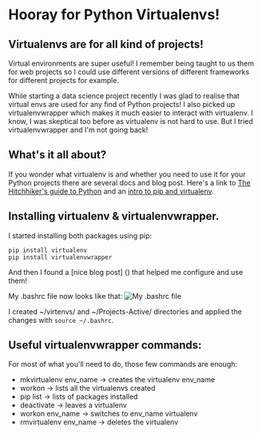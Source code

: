 Hooray for Python Virtualenvs!
=========

Virtualenvs are for all kind of projects!
-----

Virtual environments are super useful!
I remember being taught to us them for web projects
so I could use different versions of different
frameworks for different projects for example.

While starting a data science project recently
I was glad to realise that virtual envs are used
for any find of Python projects!
I also picked up virtualenvwrapper which makes it
much easier to interact with virtualenv.
I know, I was skeptical too before as virtualenv is not
hard to use. But I tried virtualenvwrapper and
I'm not going back!


What's it all about? 
----

If you wonder what virtualenv is and whether you need to use it for
your Python projects there are several docs and blog post.
Here's a link to [The Hitchhiker's guide to Python](http://docs.python-guide.org/en/latest/dev/virtualenvs/) and an [intro to pip and virtualenv](http://www.dabapps.com/blog/introduction-to-pip-and-virtualenv-python/).


Installing virtualenv & virtualenvwrapper.
-----
I started installing both packages using pip:
```
pip install virtualenv
pip install virtualenvwrapper
```
And then I found a [nice blog post] () that helped
me configure and use them!

My .bashrc file now looks like that:
![My .bashrc file](https://raw.github.com/eleonore9/using-python-virtualenv/master/img/bashrc_virtenvs.png)

I created ~/virtenvs/ and ~/Projects-Active/ directories
and applied the changes with ```source ~/.bashrc```.

Useful virtualenvwrapper commands:
------

For most of what you'll need to do, those few
commands are enough:

* mkvirtualenv env_name -> creates the virtualenv env_name
* workon -> lists all the virtualenvs created
* pip list -> lists of packages installed
* deactivate -> leaves a virtualenv
* workon env_name -> switches to env_name virtualenv
* rmvirtualenv env_name -> deletes the virtualenv